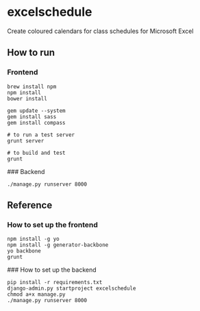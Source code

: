 # excelschedule

Create coloured calendars for class schedules for Microsoft Excel

## How to run

### Frontend

```
brew install npm
npm install
bower install

gem update --system
gem install sass
gem install compass

# to run a test server
grunt server

# to build and test
grunt
```


### Backend

```
./manage.py runserver 8000
```

## Reference

### How to set up the frontend

```
npm install -g yo
npm install -g generator-backbone
yo backbone
grunt
```

### How to set up the backend

```
pip install -r requirements.txt
django-admin.py startproject excelschedule
chmod a+x manage.py
./manage.py runserver 8000
```
